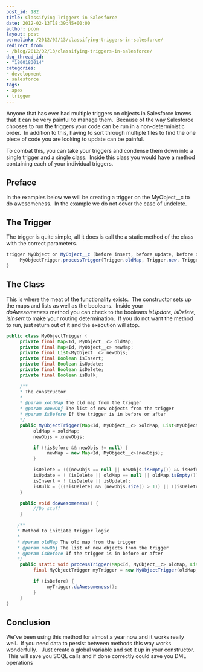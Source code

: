 ```yaml
---
post_id: 182
title: Classifying Triggers in Salesforce
date: 2012-02-13T18:39:45+00:00
author: pcon
layout: post
permalink: /2012/02/13/classifying-triggers-in-salesforce/
redirect_from:
- /blog/2012/02/13/classifying-triggers-in-salesforce/
dsq_thread_id:
- "1800183014"
categories:
- development
- salesforce
tags:
- apex
- trigger
---
```

Anyone that has ever had multiple triggers on objects in Salesforce knows that it can be very painful to manage them.  Because of the way Salesforce chooses to run the triggers your code can be run in a non-deterministic order.  In addition to this, having to sort through multiple files to find the one piece of code you are looking to update can be painful.

To combat this, you can take your triggers and condense them down into a single trigger and a single class.  Inside this class you would have a method containing each of your individual triggers.

## Preface

In the examples below we will be creating a trigger on the MyObject__c to do awesomeness.  In the example we do not cover the case of undelete.

## The Trigger

The trigger is quite simple, all it does is call the a static method of the class with the correct parameters.

```java
trigger MyObject on MyObject__c (before insert, before update, before delete, after insert, after update, after delete) {
     MyObjectTrigger.processTrigger(Trigger.oldMap, Trigger.new, Trigger.isBefore);
}
```

## The Class

This is where the meat of the functionality exists.  The constructor sets up the maps and lists as well as the booleans.  Inside your _doAwesomeness_ method you can check to the booleans _isUpdate, isDelete, isInsert_ to make your routing determination.  If you do not want the method to run, just return out of it and the execution will stop.

```java
public class MyObjectTrigger {
     private final Map<Id, MyObject__c> oldMap;
     private final Map<Id, MyObject__c> newMap;
     private final List<MyObject__c> newObjs;
     private final Boolean isInsert;
     private final Boolean isUpdate;
     private final Boolean isDelete;
     private final Boolean isBulk;

     /**
     * The constructor
     *
     * @param xoldMap The old map from the trigger
     * @param xnewObj The list of new objects from the trigger
     * @param isBefore If the trigger is in before or after
     */
     public MyObjectTrigger(Map<Id, MyObject__c> xoldMap, List<MyObject__c> xnewObjs, Boolean isBefore) {
          oldMap = xoldMap;
          newObjs = xnewObjs;

          if (!isBefore && newObjs != null) {
               newMap = new Map<Id, MyObject__c>(newObjs);
          }

          isDelete = (((newObjs == null || newObjs.isEmpty()) && isBefore) || ((newMap == null || newMap.isEmpty()) && !isBefore));
          isUpdate = ! (isDelete || oldMap == null || oldMap.isEmpty());
          isInsert = ! (isDelete || isUpdate);
          isBulk = (((!isDelete) && (newObjs.size() > 1)) || ((isDelete) && (oldMap.size() > 1)));
     }

     public void doAwesomeness() {
          //Do stuff
     }

    /**
    * Method to initiate trigger logic
    *
    * @param oldMap The old map from the trigger
    * @param newObj The list of new objects from the trigger
    * @param isBefore If the trigger is in before or after
    */
     public static void processTrigger(Map<Id, MyObject__c> oldMap, List<MyObject__c> newObj, Boolean isBefore) {
          final MyObjectTrigger myTrigger = new MyObjectTrigger(oldMap, newObj, isBefore);

          if (isBefore) {
               myTrigger.doAwesomeness();
          }
     }
}
```

## Conclusion

We've been using this method for almost a year now and it works really well.  If you need data to persist between methods this way works wonderfully.   Just create a global variable and set it up in your constructor.  This will save you SOQL calls and if done correctly could save you DML operations